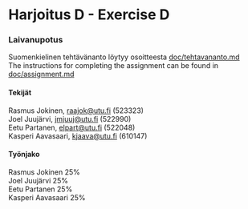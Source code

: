 # Harjoitus D - Exercise D  

### Laivanupotus  
  
Suomenkielinen tehtävänanto löytyy osoitteesta [doc/tehtavananto.md](doc/tehtavananto.md)  
The instructions for completing the assignment can be found in [doc/assignment.md](doc/assignment.md)  
  
#### Tekijät  
  
Rasmus Jokinen, raajok@utu.fi (523323)  
Joel Juujärvi, jmjuuj@utu.fi (522990)  
Eetu Partanen, elpart@utu.fi (522048)  
Kasperi Aavasaari, kjaava@utu.fi (610147)  
  
#### Työnjako  
  
Rasmus Jokinen 25%  
Joel Juujärvi 25%  
Eetu Partanen 25%  
Kasperi Aavasaari 25%  


